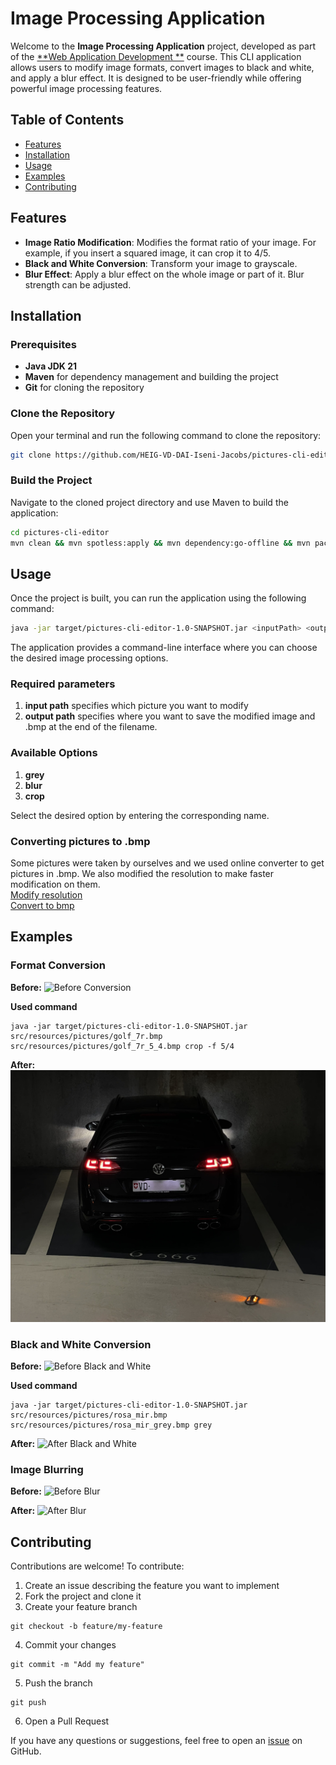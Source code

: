 # Image Processing Application

Welcome to the **Image Processing Application** project, developed as part of the [**Web Application Development
**](https://github.com/heig-vd-dai-course) course. This CLI application allows users to modify image formats, convert
images to black and white, and apply a blur effect. It is designed to be user-friendly while offering powerful image
processing features.

## Table of Contents

- [Features](#features)
- [Installation](#installation)
- [Usage](#usage)
- [Examples](#examples)
- [Contributing](#contributing)

## Features

- **Image Ratio Modification**: Modifies the format ratio of your image. For example, if you insert a squared image, it can crop it to 4/5.
- **Black and White Conversion**: Transform your image to grayscale.
- **Blur Effect**: Apply a blur effect on the whole image or part of it. Blur strength can be adjusted.

## Installation

### Prerequisites

- **Java JDK 21**
- **Maven** for dependency management and building the project
- **Git** for cloning the repository

### Clone the Repository

Open your terminal and run the following command to clone the repository:

```bash
git clone https://github.com/HEIG-VD-DAI-Iseni-Jacobs/pictures-cli-editor.git
```

### Build the Project

Navigate to the cloned project directory and use Maven to build the application:

```bash
cd pictures-cli-editor
mvn clean && mvn spotless:apply && mvn dependency:go-offline && mvn package
```

## Usage

Once the project is built, you can run the application using the following command:

```bash
java -jar target/pictures-cli-editor-1.0-SNAPSHOT.jar <inputPath> <outputPath> <command>
```

The application provides a command-line interface where you can choose the desired image processing options.

### Required parameters

1. **input path** specifies which picture you want to modify
2. **output path** specifies where you want to save the modified image and .bmp at the end of the filename.

### Available Options

1. **grey**
2. **blur**
3. **crop**

Select the desired option by entering the corresponding name.

### Converting pictures to .bmp

Some pictures were taken by ourselves and we used online converter to get pictures in .bmp. We also modified the
resolution to make faster modification on them.  
[Modify resolution](https://www.reduceimages.com/)  
[Convert to bmp](https://convertio.co/fr/download/)

## Examples

### Format Conversion

**Before:**
![Before Conversion](src/resources/pictures/golf_7r.bmp)

**Used command**

````shell
java -jar target/pictures-cli-editor-1.0-SNAPSHOT.jar src/resources/pictures/golf_7r.bmp src/resources/pictures/golf_7r_5_4.bmp crop -f 5/4
````

**After:**
![After Conversion](src/resources/pictures/golf_7r_5_4.bmp)

### Black and White Conversion

**Before:**
![Before Black and White](src/resources/pictures/rosa_mir.bmp)

**Used command**

````shell
java -jar target/pictures-cli-editor-1.0-SNAPSHOT.jar src/resources/pictures/rosa_mir.bmp src/resources/pictures/rosa_mir_grey.bmp grey

````

**After:**
![After Black and White](src/resources/pictures/rosa_mir_grey.bmp)

### Image Blurring

**Before:**
![Before Blur](examples/before_blur.jpg)

**After:**
![After Blur](examples/after_blur.jpg)

## Contributing

Contributions are welcome! To contribute:

1. Create an issue describing the feature you want to implement
2. Fork the project and clone it
3. Create your feature branch

````shell
git checkout -b feature/my-feature
````

4. Commit your changes

````shell
git commit -m "Add my feature"
````

5. Push the branch

```shell
git push
```

6. Open a Pull Request

If you have any questions or suggestions, feel free to open
an [issue](https://github.com/HEIG-VD-DAI-Iseni-Jacobs/pictures-cli-editor/issues) on GitHub.
